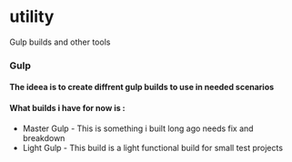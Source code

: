 # utility
Gulp builds and other tools


### Gulp 

#### The ideea is to create diffrent gulp builds to use in needed scenarios 

#### What builds i have for now is :
* Master Gulp - This is something i built long  ago needs fix and breakdown
* Light Gulp  - This build is a light functional build for small test projects 
